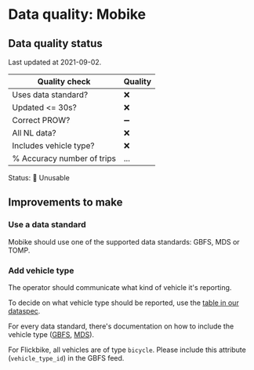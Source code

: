 # Data quality: Mobike

## Data quality status

Last updated at 2021-09-02.

| **Quality check**           | **Quality**
| --                          | -- |
| Uses data standard?         | ❌
| Updated <= 30s?             | ❌
| Correct PROW?               | ➖
| All NL data?                | ❌
| Includes vehicle type?      | ❌
| % Accuracy number of trips  | ...

Status: 🔴 Unusable

## Improvements to make

### Use a data standard

Mobike should use one of the supported data standards: GBFS, MDS or TOMP.

### Add vehicle type

The operator should communicate what kind of vehicle it's reporting. 

To decide on what vehicle type should be reported, use the [table in our dataspec](https://docs.crow.nl/deelfietsdashboard/hr-dataspec/#vehicle-types).

For every data standard, there's documentation on how to include the vehicle type ([GBFS](https://github.com/NABSA/gbfs/blob/master/gbfs.md#vehicle_typesjson-added-in-v21), [MDS](https://github.com/openmobilityfoundation/mobility-data-specification/blob/main/general-information.md#vehicle-types)).

For Flickbike, all vehicles are of type `bicycle`. Please include this attribute (`vehicle_type_id`) in the GBFS feed.

